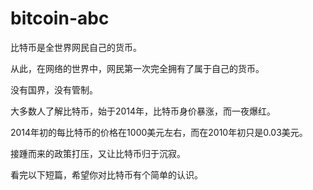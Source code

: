# bitcoin-abc

比特币是全世界网民自己的货币。

从此，在网络的世界中，网民第一次完全拥有了属于自己的货币。

没有国界，没有管制。

大多数人了解比特币，始于2014年，比特币身价暴涨，而一夜爆红。

2014年初的每比特币的价格在1000美元左右，而在2010年初只是0.03美元。

接踵而来的政策打压，又让比特币归于沉寂。

看完以下短篇，希望你对比特币有个简单的认识。

